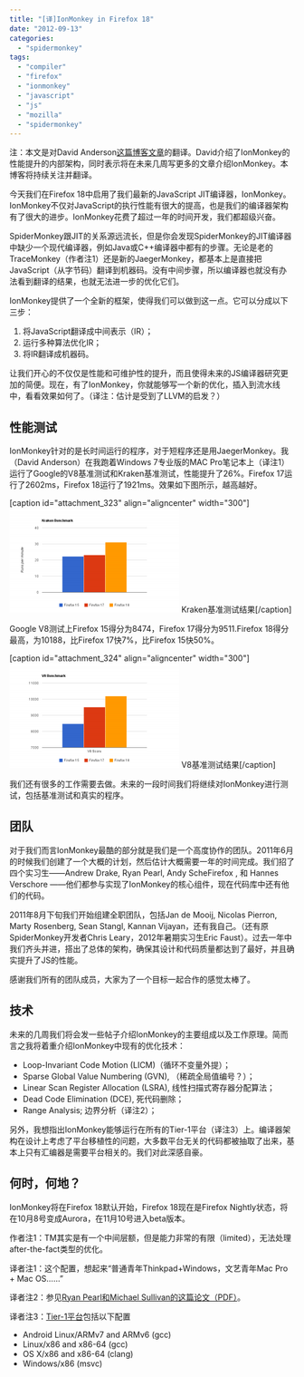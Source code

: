 ```yaml
---
title: "[译]IonMonkey in Firefox 18"
date: "2012-09-13"
categories: 
  - "spidermonkey"
tags: 
  - "compiler"
  - "firefox"
  - "ionmonkey"
  - "javascript"
  - "js"
  - "mozilla"
  - "spidermonkey"
---
```


注：本文是对David Anderson[这篇博客文章](https://blog.mozilla.org/javascript/2012/09/12/ionmonkey-in-firefox-18/)的翻译。David介绍了IonMonkey的性能提升的内部架构，同时表示将在未来几周写更多的文章介绍IonMonkey。本博客将持续关注并翻译。

今天我们在Firefox 18中启用了我们最新的JavaScript JIT编译器，IonMonkey。IonMonkey不仅对JavaScript的执行性能有很大的提高，也是我们的编译器架构有了很大的进步。IonMonkey花费了超过一年的时间开发，我们都超级兴奋。

SpiderMonkey跟JIT的关系源远流长，但是你会发现SpiderMonkey的JIT编译器中缺少一个现代编译器，例如Java或C++编译器中都有的步骤。无论是老的TraceMonkey（作者注1）还是新的JaegerMonkey，都基本上是直接把JavaScript（从字节码）翻译到机器码。没有中间步骤，所以编译器也就没有办法看到翻译的结果，也就无法进一步的优化它们。

IonMonkey提供了一个全新的框架，使得我们可以做到这一点。它可以分成以下三步：

1. 将JavaScript翻译成中间表示（IR）；
2. 运行多种算法优化IR；
3. 将IR翻译成机器码。

让我们开心的不仅仅是性能和可维护性的提升，而且使得未来的JS编译器研究更加的简便。现在，有了IonMonkey，你就能够写一个新的优化，插入到流水线中，看看效果如何了。（译注：估计是受到了LLVM的启发？）

## 性能测试

IonMonkey针对的是长时间运行的程序，对于短程序还是用JaegerMonkey。我（David Anderson）在我跑着Windows 7专业版的MAC Pro笔记本上（译注1）运行了Google的V8基准测试和Kraken基准测试，性能提升了26%。Firefox 17运行了2602ms，Firefox 18运行了1921ms。效果如下图所示，越高越好。

\[caption id="attachment\_323" align="aligncenter" width="300"\][![IonMonkey-Kraken-result](images/chart_2-300x185.png "IonMonkey-Kraken-result")](http://hellocompiler.com/wp-content/uploads/2012/09/chart_2.png) Kraken基准测试结果\[/caption\]

Google V8测试上Firefox 15得分为8474，Firefox 17得分为9511.Firefox 18得分最高，为10188，比Firefox 17快7%，比Firefox 15快50%。

\[caption id="attachment\_324" align="aligncenter" width="300"\][![](images/chart_1-300x185.png "ionmonkey-v8-result")](http://hellocompiler.com/wp-content/uploads/2012/09/chart_1.png) V8基准测试结果\[/caption\]

我们还有很多的工作需要去做。未来的一段时间我们将继续对IonMonkey进行测试，包括基准测试和真实的程序。

## 团队

对于我们而言IonMonkey最酷的部分就是我们是一个高度协作的团队。2011年6月的时候我们创建了一个大概的计划，然后估计大概需要一年的时间完成。我们招了四个实习生——Andrew Drake, Ryan Pearl, Andy ScheFirefox , 和 Hannes Verschore ——他们都参与实现了IonMonkey的核心组件，现在代码库中还有他们的代码。

2011年8月下旬我们开始组建全职团队，包括Jan de Mooij, Nicolas Pierron, Marty Rosenberg, Sean Stangl, Kannan Vijayan，还有我自己。（还有原SpiderMonkey开发者Chris Leary，2012年暑期实习生Eric Faust）。过去一年中我们齐头并进，搭出了总体的架构，确保其设计和代码质量都达到了最好，并且确实提升了JS的性能。

感谢我们所有的团队成员，大家为了一个目标一起合作的感觉太棒了。

## 技术

未来的几周我们将会发一些帖子介绍IonMonkey的主要组成以及工作原理。简而言之我将着重介绍IonMonkey中现有的优化技术：

- Loop-Invariant Code Motion (LICM)（循环不变量外提）；
- Sparse Global Value Numbering (GVN), （稀疏全局值编号？）；
- Linear Scan Register Allocation (LSRA), 线性扫描式寄存器分配算法；
- Dead Code Elimination (DCE), 死代码删除；
- Range Analysis; 边界分析（译注2）；

另外，我想指出IonMonkey能够运行在所有的Tier-1平台（译注3）上。编译器架构在设计上考虑了平台移植性的问题，大多数平台无关的代码都被抽取了出来，基本上只有汇编器是需要平台相关的。我们对此深感自豪。

## 何时，何地？

IonMonkey将在Firefox 18默认开始，Firefox 18现在是Firefox Nightly状态，将在10月8号变成Aurora，在11月10号进入beta版本。

作者注1：TM其实是有一个中间层额，但是能力非常的有限（limited），无法处理after-the-fact类型的优化。

译者注1：这个配置，想起来“普通青年Thinkpad+Windows，文艺青年Mac Pro + Mac OS……”

译者注2：参见[Ryan Pearl和Michael Sullivan的这篇论文（PDF）](http://www.endofunctor.org/~cmplrz/paper.pdf)。

译者注3：[Tier-1平台](https://developer.mozilla.org/en-US/docs/Supported_build_configurations)包括以下配置

- Android Linux/ARMv7 and ARMv6 (gcc)
- Linux/x86 and x86-64 (gcc)
- OS X/x86 and x86-64 (clang)
- Windows/x86 (msvc)
